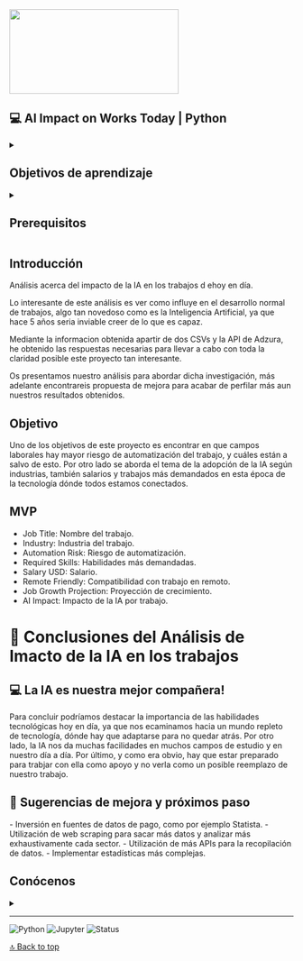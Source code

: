 <img src="https://mediatek-marketing.transforms.svdcdn.com/production/posts/MediaTek-IA-2023.jpg?w=2048&h=1075&q=80&auto=format&fit=crop&dm=1688130337&s=3b56535c28f441a34db9455d64444cb7" width="300" height="150" />

<a name="top"></a>

## 💻 AI Impact on Works Today  | Python

<details>
  <summary>
   <h2>Objetivos de aprendizaje</h2>
  </summary>
Soy Luis Manuel Blanco Abenza, estudiante de Ironhack , y en este proyecto he investigado acerca del impacto que ha tenido y sigue teniendo la Inteligencia Artificial en los trabajos.


Este script nos permite analizar una gran cantidad de datos acerca de las distintas variables que rodean este campo, desde que trabajos que tienen más riego de automatización, hasta los que menos riesgo tienen de ser autoamtizados.

  <br>
  <hr>

</details>

<details>
  <summary>
   <h2>Prerequisitos</h2>
  </summary>
Antes de empezar este proyecto debes saber:

- IDE
- Basic Python syntax
- Variables
- Tipos de datos, operaciones y estructuras
- Limpieza y formateo de código
- Manejo de archivos csv en python
- Implmentación de APIs

<br>
<hr>

</details>

## Introducción

Análisis acerca del impacto de la IA en los trabajos d ehoy en día.

Lo interesante de este análisis es ver como influye en el desarrollo normal de trabajos, algo tan novedoso como es la Inteligencia Artificial, ya que hace 5 años seria inviable creer de lo que es capaz.

Mediante la informacion obtenida apartir de dos CSVs y la API de Adzura, he obtenido las respuestas necesarias para llevar a cabo con toda la claridad posible este proyecto tan interesante.

Os presentamos nuestro análisis para abordar dicha investigación, más adelante encontrareis propuesta de mejora para acabar de perfilar más aun nuestros resultados obtenidos.
<br>

## Objetivo 
Uno de los objetivos de este proyecto es encontrar en que campos laborales hay mayor riesgo de automatización del trabajo, y cuáles están a salvo de esto.
Por otro lado se aborda el tema de la adopción de la IA según industrias, también salarios y trabajos más demandados en esta época de la tecnología dónde todos estamos conectados.

## MVP 
- Job Title: Nombre del trabajo.
- Industry: Industria del trabajo.
- Automation Risk: Riesgo de automatización.
- Required Skills: Habilidades más demandadas.
- Salary USD: Salario.
- Remote Friendly: Compatibilidad con trabajo en remoto.
- Job Growth Projection: Proyección de crecimiento.
- AI Impact: Impacto de la IA por trabajo.


# 📌 Conclusiones del Análisis de Imacto de la IA en los trabajos

## 💻 La IA es nuestra mejor compañera!
Para concluir podríamos destacar la importancia de las habilidades tecnológicas hoy en día, ya que nos ecaminamos hacia un mundo repleto de tecnología, dónde hay que adaptarse para no quedar atrás.
Por otro lado, la IA nos da muchas facilidades en muchos campos de estudio y en nuestro día a día.
Por último, y como era obvio, hay que estar preparado para trabjar con ella como apoyo y no verla como un posible reemplazo de nuestro trabajo. 

</details>

## 🔧 Sugerencias de mejora y próximos paso
</details>
- Inversión en fuentes de datos de pago, como por ejemplo Statista.
- Utilización de web scraping para sacar más datos y analizar más exhaustivamente cada sector.
- Utilización de más APIs para la recopilación de datos.
- Implementar estadísticas más complejas. 

</details>

## Conócenos 
<details>
  <summary></summary>
  <br>

Soy Luis Manuel, estudiante de Ironhack y este es mi primer project 😎. 

[![Luis Manuel Blanco](https://img.shields.io/badge/@xhttpluris7-GitHub-181717?logo=github&style=flat-square)](https://github.com/httpluris7)

</details>

---

![Python](https://img.shields.io/badge/Python-3.12.7-blue?logo=python)
![Jupyter](https://img.shields.io/badge/Jupyter-Notebook-orange?logo=jupyter)
![Status](https://img.shields.io/badge/Estado-Terminado-brightgreen)

[🔝 Back to top](#top)
